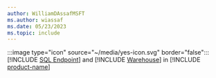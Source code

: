```yaml
---
author: WilliamDAssafMSFT
ms.author: wiassaf
ms.date: 05/23/2023
ms.topic: include
---
```

:::image type="icon" source="~/media/yes-icon.svg" border="false"::: [!INCLUDE [SQL Endpoint](../fabric-se.md)] and [!INCLUDE [Warehouse](../fabric-dw.md)] in [!INCLUDE [product-name](../../../includes/product-name.md)]